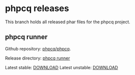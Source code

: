 # phpcq releases

This branch holds all released phar files for the phpcq project.

## phpcq runner

Github repository: [phpcq/phpcq](https://github.com/phpcq/phpcq).

Release directory: [phpcq runner](./phpcq)

Latest stable: [DOWNLOAD](./phpcq/stable)
Latest unstable: [DOWNLOAD](./phpcq/unstable/phpcq.phar)
